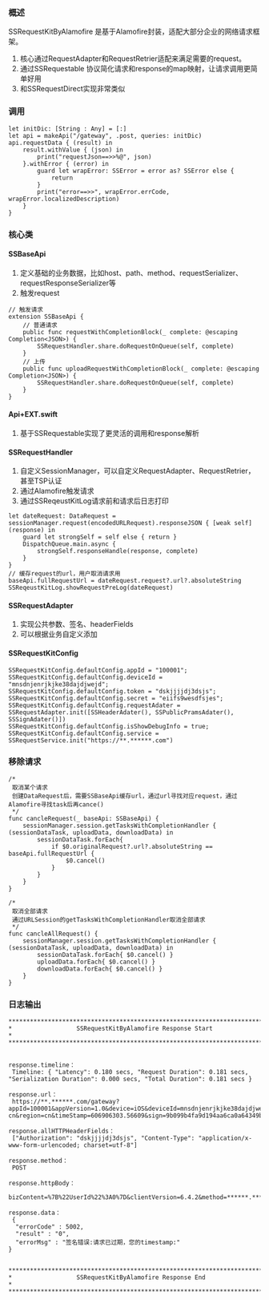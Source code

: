 ### 概述
SSRequestKitByAlamofire 是基于Alamofire封装，适配大部分企业的网络请求框架。
1. 核心通过RequestAdapter和RequestRetrier适配来满足需要的request。
2. 通过SSRequestable 协议简化请求和response的map映射，让请求调用更简单好用
3. 和SSRequestDirect实现非常类似

### 调用
```
let initDic: [String : Any] = [:]
let api = makeApi("/gateway", .post, queries: initDic)
api.requestData { (result) in
    result.withValue { (json) in
        print("requestJson==>>%@", json)
    }.withError { (error) in
        guard let wrapError: SSError = error as? SSError else {
            return
        }
        print("error==>>", wrapError.errCode, wrapError.localizedDescription)
    }
}

```

### 核心类
#### SSBaseApi
1. 定义基础的业务数据，比如host、path、method、requestSerializer、requestResponseSerializer等
2. 触发request


```
// 触发请求
extension SSBaseApi {
    // 普通请求
    public func requestWithCompletionBlock(_ complete: @escaping Completion<JSON>) {
        SSRequestHandler.share.doRequestOnQueue(self, complete)
    }
    // 上传
    public func uploadRequestWithCompletionBlock(_ complete: @escaping Completion<JSON>) {
        SSRequestHandler.share.doRequestOnQueue(self, complete)
    }
}
```

#### Api+EXT.swift
1. 基于SSRequestable实现了更灵活的调用和response解析

#### SSRequestHandler
1. 自定义SessionManager，可以自定义RequestAdapter、RequestRetrier，甚至TSP认证
2. 通过Alamofire触发请求
3. 通过SSReqeustKitLog请求前和请求后日志打印

```
let dateRequest: DataRequest =  sessionManager.request(encodedURLRequest).responseJSON { [weak self] (response) in
    guard let strongSelf = self else { return }
    DispatchQueue.main.async {
        strongSelf.responseHandle(response, complete)
    }
}
// 缓存request的url，用户取消请求用
baseApi.fullRequestUrl = dateRequest.request?.url?.absoluteString
SSReqeustKitLog.showRequestPreLog(dateRequest)

```

#### SSRequestAdapter
1. 实现公共参数、签名、headerFields
2. 可以根据业务自定义添加

#### SSRequestKitConfig
```
SSRequestKitConfig.defaultConfig.appId = "100001";
SSRequestKitConfig.defaultConfig.deviceId = "mnsdnjenrjkjke38dajdjwejd";
SSRequestKitConfig.defaultConfig.token = "dskjjjjdj3dsjs";
SSRequestKitConfig.defaultConfig.secret = "eiifs9wesdfsjes";
SSRequestKitConfig.defaultConfig.requestAdater = SSRequestAdapter.init([SSHeaderAdater(), SSPublicPramsAdater(), SSSignAdater()])
SSRequestKitConfig.defaultConfig.isShowDebugInfo = true;
SSRequestKitConfig.defaultConfig.service = SSRequestService.init("https://**.******.com")
```

### 移除请求
```
/*
 取消某个请求
 创建DataRequest后，需要SSBaseApi缓存url，通过url寻找对应request，通过Alamofire寻找task后再cance()
 */
func cancleRequest(_ baseApi: SSBaseApi) {
    sessionManager.session.getTasksWithCompletionHandler { (sessionDataTask, uploadData, downloadData) in
        sessionDataTask.forEach{
            if $0.originalRequest?.url?.absoluteString == baseApi.fullRequestUrl {
                $0.cancel()
            }
        }
    }
}

/*
 取消全部请求
 通过URLSession的getTasksWithCompletionHandler取消全部请求
 */
func cancleAllRequest() {
    sessionManager.session.getTasksWithCompletionHandler { (sessionDataTask, uploadData, downloadData) in
        sessionDataTask.forEach{ $0.cancel() }
        uploadData.forEach{ $0.cancel() }
        downloadData.forEach{ $0.cancel() }
    }
}
```


### 日志输出

```
**************************************************************************
*                  SSRequestKitByAlamofire Response Start                *
**************************************************************************


response.timeline：
 Timeline: { "Latency": 0.180 secs, "Request Duration": 0.181 secs, "Serialization Duration": 0.000 secs, "Total Duration": 0.181 secs } 

response.url：
 https://**.******.com/gateway?appId=100001&appVersion=1.0&device=iOS&deviceId=mnsdnjenrjkjke38dajdjwejd&lang=zh-cn&region=cn&timeStamp=606906303.56609&sign=9b099b4fa9d194aa6ca0a64349bd1cfd 

response.allHTTPHeaderFields：
 ["Authorization": "dskjjjjdj3dsjs", "Content-Type": "application/x-www-form-urlencoded; charset=utf-8"] 

response.method：
 POST 

response.httpBody：
 bizContent=%7B%22UserId%22%3A0%7D&clientVersion=6.4.2&method=******.******&module=appguide&version=3.0 

response.data：
 {
  "errorCode" : 5002,
  "result" : "0",
  "errorMsg" : "签名错误:请求已过期，您的timestamp:"
}


************************************************************************
*                  SSRequestKitByAlamofire Response End                *
************************************************************************
```
